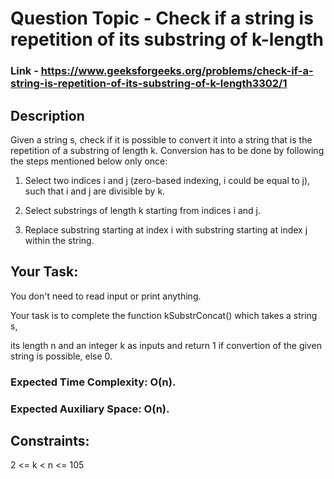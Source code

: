 # Question Topic - Check if a string is repetition of its substring of k-length

### Link - https://www.geeksforgeeks.org/problems/check-if-a-string-is-repetition-of-its-substring-of-k-length3302/1

## Description

Given a string s, check if it is possible to convert it into a string that is the repetition of a substring of length k. Conversion has to be done by following the steps mentioned below only once:

1. Select two indices i and j (zero-based indexing, i could be equal to j), such that i and j are divisible by k.

2. Select substrings of length k starting from indices i and j.

3. Replace substring starting at index i with substring starting at index j within the string.


## Your Task:
You don't need to read input or print anything. 

Your task is to complete the function kSubstrConcat() which takes a string s, 

its length n and an integer k as inputs and return 1 if convertion of the given string is possible, else 0.

### Expected Time Complexity: O(n).

### Expected Auxiliary Space: O(n).

## Constraints:

2 <= k < n <= 105
